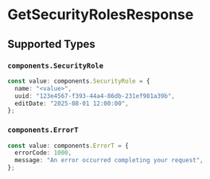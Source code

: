 # GetSecurityRolesResponse


## Supported Types

### `components.SecurityRole`

```typescript
const value: components.SecurityRole = {
  name: "<value>",
  uuid: "123e4567-f393-44a4-86db-231ef981a39b",
  editDate: "2025-08-01 12:00:00",
};
```

### `components.ErrorT`

```typescript
const value: components.ErrorT = {
  errorCode: 1000,
  message: "An error occurred completing your request",
};
```

